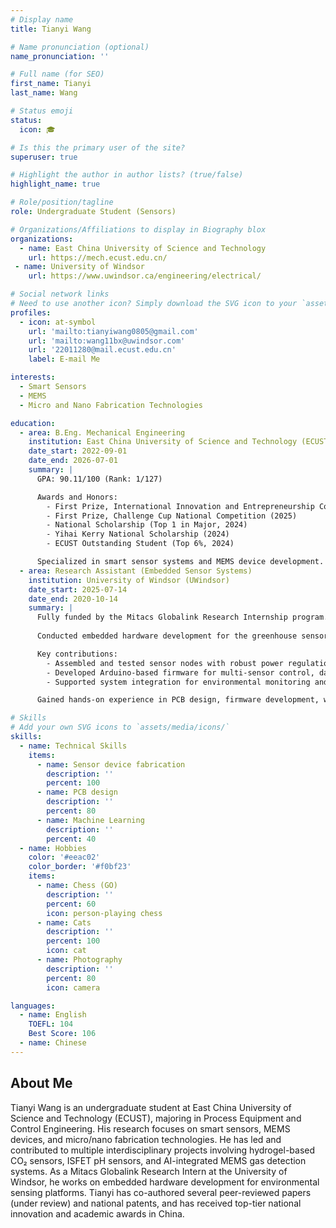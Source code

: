 ```yaml
---
# Display name
title: Tianyi Wang

# Name pronunciation (optional)
name_pronunciation: ''

# Full name (for SEO)
first_name: Tianyi
last_name: Wang

# Status emoji
status:
  icon: 🎓

# Is this the primary user of the site?
superuser: true

# Highlight the author in author lists? (true/false)
highlight_name: true

# Role/position/tagline
role: Undergraduate Student (Sensors)

# Organizations/Affiliations to display in Biography blox
organizations:
  - name: East China University of Science and Technology
    url: https://mech.ecust.edu.cn/
 - name: University of Windsor
    url: https://www.uwindsor.ca/engineering/electrical/

# Social network links
# Need to use another icon? Simply download the SVG icon to your `assets/media/icons/` folder.
profiles:
  - icon: at-symbol
    url: 'mailto:tianyiwang0805@gmail.com'
    url: 'mailto:wang11bx@uwindsor.com'
    url: '22011280@mail.ecust.edu.cn'
    label: E-mail Me

interests:
  - Smart Sensors
  - MEMS
  - Micro and Nano Fabrication Technologies

education:
  - area: B.Eng. Mechanical Engineering
    institution: East China University of Science and Technology (ECUST)
    date_start: 2022-09-01
    date_end: 2026-07-01
    summary: |
      GPA: 90.11/100 (Rank: 1/127)

      Awards and Honors:
        - First Prize, International Innovation and Entrepreneurship Competition (2025)
        - First Prize, Challenge Cup National Competition (2025)
        - National Scholarship (Top 1 in Major, 2024)
        - Yihai Kerry National Scholarship (2024)
        - ECUST Outstanding Student (Top 6%, 2024)

      Specialized in smart sensor systems and MEMS device development. Completed 3 papers (2 under review/1 submitted) and national Chinese patents.
  - area: Research Assistant (Embedded Sensor Systems)
    institution: University of Windsor (UWindsor)
    date_start: 2025-07-14
    date_end: 2020-10-14
    summary: |
      Fully funded by the Mitacs Globalink Research Internship program.
      
      Conducted embedded hardware development for the greenhouse sensor system.

      Key contributions:
        - Assembled and tested sensor nodes with robust power regulation and communication protocols.
        - Developed Arduino-based firmware for multi-sensor control, data logging, and Wi-Fi-based remote visualization.
        - Supported system integration for environmental monitoring and agricultural sensing.

      Gained hands-on experience in PCB design, firmware development, wireless IoT systems, and interdisciplinary collaboration.

# Skills
# Add your own SVG icons to `assets/media/icons/`
skills:
  - name: Technical Skills
    items:
      - name: Sensor device fabrication
        description: ''
        percent: 100
      - name: PCB design
        description: ''
        percent: 80
      - name: Machine Learning
        description: ''
        percent: 40
  - name: Hobbies
    color: '#eeac02'
    color_border: '#f0bf23'
    items:
      - name: Chess (GO)
        description: ''
        percent: 60
        icon: person-playing chess
      - name: Cats
        description: ''
        percent: 100
        icon: cat
      - name: Photography
        description: ''
        percent: 80
        icon: camera

languages:
  - name: English
    TOEFL: 104
    Best Score: 106
  - name: Chinese
---
```

## About Me

Tianyi Wang is an undergraduate student at East China University of Science and Technology (ECUST), majoring in Process Equipment and Control Engineering. His research focuses on smart sensors, MEMS devices, and micro/nano fabrication technologies. He has led and contributed to multiple interdisciplinary projects involving hydrogel-based CO₂ sensors, ISFET pH sensors, and AI-integrated MEMS gas detection systems. As a Mitacs Globalink Research Intern at the University of Windsor, he works on embedded hardware development for environmental sensing platforms. Tianyi has co-authored several peer-reviewed papers (under review) and national patents, and has received top-tier national innovation and academic awards in China.
